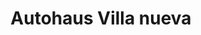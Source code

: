 ---
title: "Autohaus Villa nueva"
url: /zona-5-de-villa-nueva/autohaus-villa-nueva/
shop: Autoteile
---